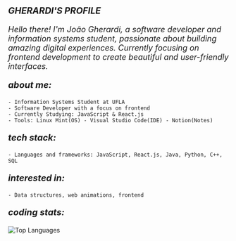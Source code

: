 <p style="font-size: 20px ;"> <b><i> GHERARDI'S PROFILE</i> </b></p>

<p align="left" style="font-size: 18px;"><i>Hello there! I'm João Gherardi, a software developer and information systems student, passionate about building amazing digital experiences. Currently focusing on frontend development to create beautiful and user-friendly interfaces.</i></p>


<p style="font-size: 20px ;"> <b><i> about me:</i> </b></p>

    - Information Systems Student at UFLA
    - Software Developer with a focus on frontend
    - Currently Studying: JavaScript & React.js
    - Tools: Linux Mint(OS) - Visual Studio Code(IDE) - Notion(Notes)



<p style="font-size: 20px ;"> <b><i> tech stack:</i> </b></p>

    - Languages and frameworks: JavaScript, React.js, Java, Python, C++, SQL

<p style="font-size: 20px ;"> <b><i> interested in:</i> </b></p>

    - Data structures, web animations, frontend
    

<p style="font-size: 20px ;"> <b><i> coding stats:</i> </b></p>

<div align="left">
  <img src="https://github-readme-stats.vercel.app/api/top-langs?username=GHERARDI-JOAO&hide_title=true&layout=compact&card_width=320&langs_count=6&theme=dark&hide_border=true" alt="Top Languages" />
</div>
